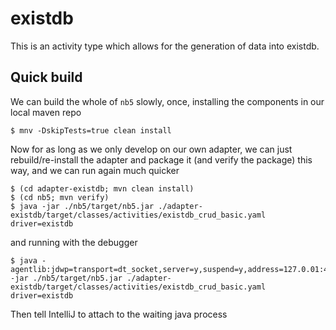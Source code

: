 # existdb

This is an activity type which allows for the generation of data
into existdb.

## Quick build

We can build the whole of `nb5` slowly, once, installing the components in our local maven repo
```
$ mnv -DskipTests=true clean install
```
Now for as long as we only develop on our own adapter, we can just rebuild/re-install the adapter
and package it (and verify the package) this way, and we can run again much quicker
```
$ (cd adapter-existdb; mvn clean install)
$ (cd nb5; mvn verify)
$ java -jar ./nb5/target/nb5.jar ./adapter-existdb/target/classes/activities/existdb_crud_basic.yaml driver=existdb
```
and running with the debugger
```
$ java -agentlib:jdwp=transport=dt_socket,server=y,suspend=y,address=127.0.01:4005 -jar ./nb5/target/nb5.jar ./adapter-existdb/target/classes/activities/existdb_crud_basic.yaml driver=existdb
```
Then tell IntelliJ to attach to the waiting java process

